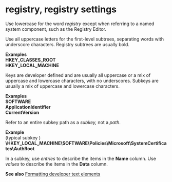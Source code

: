 # registry, registry settings

Use lowercase for the word *registry* except when referring to a named system component, such as the Registry Editor. 

Use
all uppercase letters for the first-level subtrees,
separating words with underscore characters. Registry subtrees are
usually bold.

**Examples**  
**HKEY\_CLASSES\_ROOT**   
**HKEY\_LOCAL\_MACHINE**

Keys
are developer defined and are usually all uppercase or a mix of
uppercase and lowercase characters, with no underscores. Subkeys are
usually a mix of uppercase and lowercase characters.

**Examples**  
**SOFTWARE**   
**ApplicationIdentifier**  
**CurrentVersion**   

Refer to an entire subkey path as a *subkey,* not a *path*. 

**Example**  
(typical subkey ) **\\HKEY\_LOCAL\_MACHINE\\SOFTWARE\\Policies\\Microsoft\\SystemCertificates\\AuthRoot**

In a subkey, use *entries* to describe the items in the **Name** column. Use *values* to describe the items in the **Data** column.

**See also** [Formatting developer text elements](~/developer-content/formatting-developer-text-elements.md)
